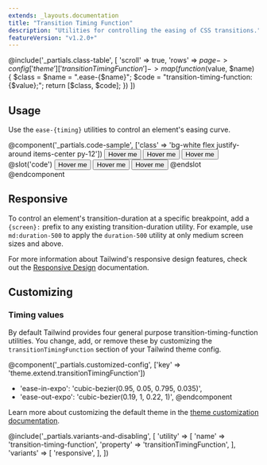 ```yaml
---
extends: _layouts.documentation
title: "Transition Timing Function"
description: "Utilities for controlling the easing of CSS transitions."
featureVersion: "v1.2.0+"
---
```


@include('_partials.class-table', [
  'scroll' => true,
  'rows' => $page->config['theme']['transitionTimingFunction']->map(function ($value, $name) {
    $class = $name = ".ease-{$name}";
    $code = "transition-timing-function: {$value};";
    return [$class, $code];
  })
])

## Usage

Use the `ease-{timing}` utilities to control an element's easing curve.

@component('_partials.code-sample', ['class' => 'bg-white flex justify-around items-center py-12'])
<button class="transition duration-700 ease-in transform hover:scale-125 bg-blue-500 text-white font-bold py-2 px-4 rounded">
  Hover me
</button>
<button class="transition duration-700 ease-out transform hover:scale-125 bg-blue-500 text-white font-bold py-2 px-4 rounded">
  Hover me
</button>
<button class="transition duration-700 ease-in-out transform hover:scale-125 bg-blue-500 text-white font-bold py-2 px-4 rounded">
  Hover me
</button>
@slot('code')
<button class="transition ease-in duration-700 ...">Hover me</button>
<button class="transition ease-out duration-700 ...">Hover me</button>
<button class="transition ease-in-out duration-700 ...">Hover me</button>
@endslot
@endcomponent

## Responsive

To control an element's transition-duration at a specific breakpoint, add a `{screen}:` prefix to any existing transition-duration utility. For example, use `md:duration-500` to apply the `duration-500` utility at only medium screen sizes and above.

For more information about Tailwind's responsive design features, check out the [Responsive Design](/docs/responsive-design) documentation.

## Customizing

### Timing values

By default Tailwind provides four general purpose transition-timing-function utilities. You change, add, or remove these by customizing the `transitionTimingFunction` section of your Tailwind theme config.

@component('_partials.customized-config', ['key' => 'theme.extend.transitionTimingFunction'])
+ 'ease-in-expo': 'cubic-bezier(0.95, 0.05, 0.795, 0.035)',
+ 'ease-out-expo': 'cubic-bezier(0.19, 1, 0.22, 1)',
@endcomponent

Learn more about customizing the default theme in the [theme customization documentation](/docs/theme#customizing-the-default-theme).

@include('_partials.variants-and-disabling', [
    'utility' => [
        'name' => 'transition-timing-function',
        'property' => 'transitionTimingFunction',
    ],
    'variants' => [
        'responsive',
    ],
])
